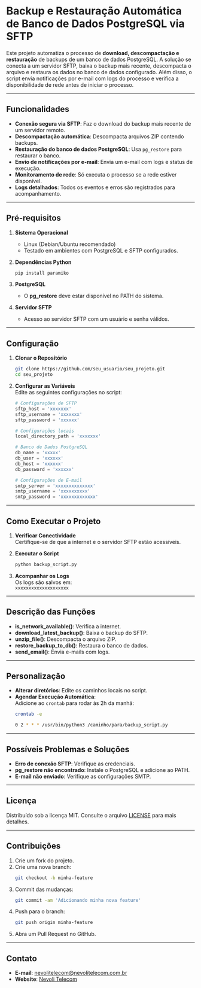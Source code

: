 
# **Backup e Restauração Automática de Banco de Dados PostgreSQL via SFTP**  

Este projeto automatiza o processo de **download, descompactação e restauração** de backups de um banco de dados PostgreSQL. A solução se conecta a um servidor SFTP, baixa o backup mais recente, descompacta o arquivo e restaura os dados no banco de dados configurado. Além disso, o script envia notificações por e-mail com logs do processo e verifica a disponibilidade de rede antes de iniciar o processo.

---

## **Funcionalidades**
- **Conexão segura via SFTP**: Faz o download do backup mais recente de um servidor remoto.
- **Descompactação automática**: Descompacta arquivos ZIP contendo backups.
- **Restauração do banco de dados PostgreSQL**: Usa `pg_restore` para restaurar o banco.
- **Envio de notificações por e-mail**: Envia um e-mail com logs e status de execução.
- **Monitoramento de rede**: Só executa o processo se a rede estiver disponível.
- **Logs detalhados**: Todos os eventos e erros são registrados para acompanhamento.

---

## **Pré-requisitos**

1. **Sistema Operacional**  
   - Linux (Debian/Ubuntu recomendado)  
   - Testado em ambientes com PostgreSQL e SFTP configurados.  

2. **Dependências Python**  
   ```bash
   pip install paramiko
   ```

3. **PostgreSQL**  
   - O **pg_restore** deve estar disponível no PATH do sistema.

4. **Servidor SFTP**  
   - Acesso ao servidor SFTP com um usuário e senha válidos.

---

## **Configuração**  

1. **Clonar o Repositório**  
   ```bash
   git clone https://github.com/seu_usuario/seu_projeto.git
   cd seu_projeto
   ```

2. **Configurar as Variáveis**  
   Edite as seguintes configurações no script:

   ```python
   # Configurações de SFTP
   sftp_host = 'xxxxxxx'
   sftp_username = 'xxxxxxx'
   sftp_password = 'xxxxxx'

   # Configurações locais
   local_directory_path = 'xxxxxxx'

   # Banco de Dados PostgreSQL
   db_name = 'xxxxx'
   db_user = 'xxxxxx'
   db_host = 'xxxxxx'
   db_password = 'xxxxxx'

   # Configurações de E-mail
   smtp_server = 'xxxxxxxxxxxxxx'
   smtp_username = 'xxxxxxxxxx'
   smtp_password = 'xxxxxxxxxxxxx'
   ```

---

## **Como Executar o Projeto**

1. **Verificar Conectividade**  
   Certifique-se de que a internet e o servidor SFTP estão acessíveis.

2. **Executar o Script**  
   ```bash
   python backup_script.py
   ```

3. **Acompanhar os Logs**  
   Os logs são salvos em:  
   `xxxxxxxxxxxxxxxxxxxx`

---

## **Descrição das Funções**

- **is_network_available()**: Verifica a internet.  
- **download_latest_backup()**: Baixa o backup do SFTP.  
- **unzip_file()**: Descompacta o arquivo ZIP.  
- **restore_backup_to_db()**: Restaura o banco de dados.  
- **send_email()**: Envia e-mails com logs.  

---

## **Personalização**

- **Alterar diretórios**: Edite os caminhos locais no script.
- **Agendar Execução Automática**:  
   Adicione ao `crontab` para rodar às 2h da manhã:  
   ```bash
   crontab -e
   ```
   ```bash
   0 2 * * * /usr/bin/python3 /caminho/para/backup_script.py
   ```

---

## **Possíveis Problemas e Soluções**

- **Erro de conexão SFTP**: Verifique as credenciais.
- **pg_restore não encontrado**: Instale o PostgreSQL e adicione ao PATH.
- **E-mail não enviado**: Verifique as configurações SMTP.

---

## **Licença**

Distribuído sob a licença MIT. Consulte o arquivo [LICENSE](LICENSE) para mais detalhes.

---

## **Contribuições**

1. Crie um fork do projeto.  
2. Crie uma nova branch:  
   ```bash
   git checkout -b minha-feature
   ```
3. Commit das mudanças:  
   ```bash
   git commit -am 'Adicionando minha nova feature'
   ```
4. Push para o branch:  
   ```bash
   git push origin minha-feature
   ```
5. Abra um Pull Request no GitHub.

---

## **Contato**

- **E-mail**: nevolitelecom@nevolitelecom.com.br  
- **Website**: [Nevoli Telecom](https://www.nevolitelecom.com.br)  

